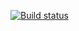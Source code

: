 [![Build status](https://ci.appveyor.com/api/projects/status/um84o93jnnog4tqo?svg=true)](https://ci.appveyor.com/project/Shliskenstickin/aqa2-3-2)

